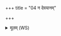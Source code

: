 +++
title = "04 न देवयानम्"

+++
<details><summary>मूलम् (WS)</summary>

न देवयानं पन्थां जानाति न पितृयाणां पर्यस्यास्मिंल्लोक आयतनं शिष्यते य एवं विदुषा व्रात्येनातिसृष्टो जुहोति ॥ ४ ॥
</details>